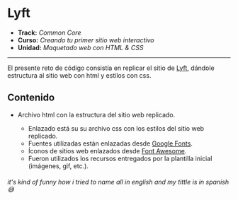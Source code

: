 # Lyft

* **Track:** _Common Core_
* **Curso:** _Creando tu primer sitio web interactivo_
* **Unidad:** _Maquetado web con HTML & CSS_

***

El presente reto de código consistía en replicar el sitio de [Lyft](https://www.lyft.com/), dándole estructura al sitio web con html y estilos con css.

## Contenido

* Archivo html con la estructura del sitio web replicado.

  - Enlazado está su su archivo css con los estilos del sitio web replicado.
  - Fuentes utilizadas están enlazadas desde [Google Fonts](https://fonts.google.com/).
  - Íconos de sitios web enlazados desde [Font Awesome](http://fontawesome.io/).
  - Fueron utilizados los recursos entregados por la plantilla inicial (imágenes, gif, etc.).




###### _it's kind of funny how i tried to name all in english and my tittle is in spanish_ :sweat_smile:
